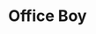 ---
id: 31
title: 'Office Boy'
name: 'Shahbaz'
image: '/images/employees/Shahbaz.jpg'
imageB: '/images/employees/shahbaz.svg'
category: ['Management Team']
description: "Meet Shahbaz - high passion for cricket and an undeniable love for snooker. He thrives on the challenges of a snooker frame, always ready to accept a match from anyone. And is always ready for a new adventure! Additionally, Shahbaz has an unconditional crush on tea, adding a delightful touch to his personality. His massive support in the office makes him an invaluable asset to the team."
---